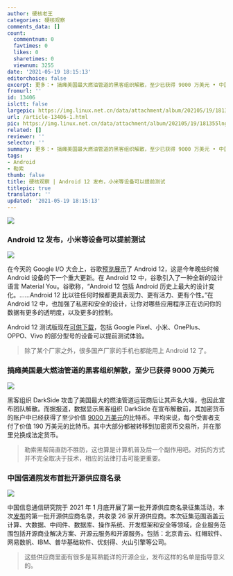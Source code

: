 ```yaml
---
author: 硬核老王
categories: 硬核观察
comments_data: []
count:
  commentnum: 0
  favtimes: 0
  likes: 0
  sharetimes: 0
  viewnum: 3255
date: '2021-05-19 18:15:13'
editorchoice: false
excerpt: 更多：• 搞瘫美国最大燃油管道的黑客组织解散，至少已获得 9000 万美元 • 中国信通院发布首批开源供应商名录
fromurl: ''
id: 13406
islctt: false
largepic: https://img.linux.net.cn/data/attachment/album/202105/19/181355lngw51gwt3rlrgt1.jpg
url: /article-13406-1.html
pic: https://img.linux.net.cn/data/attachment/album/202105/19/181355lngw51gwt3rlrgt1.jpg.thumb.jpg
related: []
reviewer: ''
selector: ''
summary: 更多：• 搞瘫美国最大燃油管道的黑客组织解散，至少已获得 9000 万美元 • 中国信通院发布首批开源供应商名录
tags:
- Android
- 勒索
thumb: false
title: 硬核观察 | Android 12 发布，小米等设备可以提前测试
titlepic: true
translator: ''
updated: '2021-05-19 18:15:13'
---
```


![](https://img.linux.net.cn/data/attachment/album/202105/19/181355lngw51gwt3rlrgt1.jpg)


### Android 12 发布，小米等设备可以提前测试


![](https://img.linux.net.cn/data/attachment/album/202105/19/181440kkb9jbvx8he8jbjb.jpg)


在今天的 Google I/O 大会上，谷歌[预览展示](https://arstechnica.com/gadgets/2021/05/google-shows-off-android-12s-huge-ui-overhaul/)了 Android 12，这是今年晚些时候 Android 设备的下一个重大更新。在 Android 12 中，谷歌引入了一种全新的设计语言 Material You。谷歌称，“Android 12 包括 Android 历史上最大的设计变化。……Android 12 比以往任何时候都更具表现力、更有活力、更有个性。”在 Android 12 中，也加强了私密和安全的设计，让你对哪些应用程序正在访问你的数据有更多的透明度，以及更多的控制。


Android 12 测试版现在[可供下载](https://www.google.com/android/beta)，包括 Google Pixel、小米、OnePlus、OPPO、Vivo 的部分型号的设备可以提前测试体验。



> 
> 除了某个厂家之外，很多国产厂家的手机也都能用上 Android 12 了。
> 
> 
> 


### 搞瘫美国最大燃油管道的黑客组织解散，至少已获得 9000 万美元


![](https://img.linux.net.cn/data/attachment/album/202105/19/181430gym5175p76qdqy7y.jpg)


黑客组织 DarkSide 攻击了美国最大的燃油管道运营商后让其声名大噪，也因此宣布团队解散。而据报道，数据显示黑客组织 DarkSide 在宣布解散前，其加密货币的账户中已经获得了至少价值 [9000 万美元](https://www.cnbc.com/2021/05/18/colonial-pipeline-hackers-darkside-received-90-million-in-bitcoin.html)的比特币。平均来说，每个受害者支付了价值 190 万美元的比特币。其中大部分都被转移到加密货币交易所，并在那里兑换成法定货币。



> 
> 勒索黑帮简直防不胜防，这也算是计算机普及后一个副作用吧。对抗的方式并不完全取决于技术，相应的法律打击可能更重要。
> 
> 
> 


### 中国信通院发布首批开源供应商名录


![](https://img.linux.net.cn/data/attachment/album/202105/19/181508abmarabgcgbg4l43.jpg)


中国信息通信研究院于 2021 年 1 月底开展了第一批开源供应商名录征集活动，本次[发布](https://mp.weixin.qq.com/s/DDCKSVshAbNQmCgY8Z4M4Q)的第一批开源供应商名录，共收录 26 家开源供应商。本次征集范围涵盖云计算、大数据、中间件、数据库、操作系统、开发框架和安全等领域，企业服务范围包括开源商业解决方案、开源云服务和开源服务。包括：北京青云、红帽软件、网易数帆、IBM、普华基础软件、优刻得、火山引擎等公司。



> 
> 这些供应商里面有很多是耳熟能详的开源企业，发布这样的名单是指导意义的。
> 
> 
>